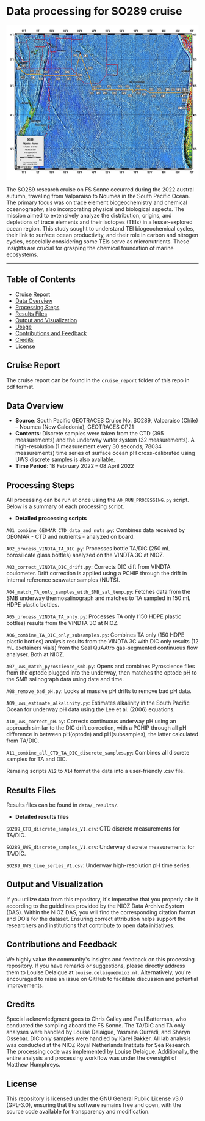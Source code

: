 # Data processing for SO289 cruise

<img src=cruise_track.PNG width="860.5" height="405"/>

The SO289 research cruise on FS Sonne occurred during the 2022 austral autumn, traveling from Valparaiso to Noumea in the South Pacific Ocean. The primary focus was on trace element biogeochemistry and chemical oceanography, also incorporating physical and biological aspects. The mission aimed to extensively analyze the distribution, origins, and depletions of trace elements and their isotopes (TEIs) in a lesser-explored ocean region. This study sought to understand TEI biogeochemical cycles, their link to surface ocean productivity, and their role in carbon and nitrogen cycles, especially considering some TEIs serve as micronutrients. These insights are crucial for grasping the chemical foundation of marine ecosystems.

---

## Table of Contents
- [Cruise Report](#data-overview)
- [Data Overview](#data-overview)
- [Processing Steps](#processing-steps)
- [Results Files](#results-files)
- [Output and Visualization](#output-and-visualization)
- [Usage](#usage)
- [Contributions and Feedback](#contributions-and-feedback)
- [Credits](#credits)
- [License](#license)

## Cruise Report

The cruise report can be found in the ```cruise_report``` folder of this repo in pdf format.

## Data Overview

- **Source**: South Pacific GEOTRACES Cruise No. SO289, Valparaiso (Chile) – Noumea (New Caledonia), GEOTRACES GP21
- **Contents**: Discrete samples were taken from the CTD (395 measurements) and the underway water system (32 measurements). A high-resolution (1 measurement every 30 seconds; 78034 measurements) time series of surface ocean pH cross-calibrated using UWS discrete samples is also available.
- **Time Period**:  18 February 2022 – 08 April 2022


## Processing Steps

All processing can be run at once using the ```A0_RUN_PROCESSING.py``` script. Below is a summary of each processing script.


- **Detailed processing scripts**

 ```A01_combine_GEOMAR_CTD_data_and_nuts.py```: Combines data received by GEOMAR - CTD and nutrients - analyzed on board.
 
 ```A02_process_VINDTA_TA_DIC.py```: Processes bottle TA/DIC (250 mL borosilicate glass bottles) analyzed on the VINDTA 3C at NIOZ.
 
 ```A03_correct_VINDTA_DIC_drift.py```: Corrects DIC dift from VINDTA coulometer. Drift correction is applied using a PCHIP through the drift in internal reference seawater samples (NUTS).

 ```A04_match_TA_only_samples_with_SMB_sal_temp.py```: Fetches data from the SMB underway thermosalinograph and matches to TA sampled in 150 mL HDPE plastic bottles.
 
 ```A05_process_VINDTA_TA_only.py```: Processes TA only (150 HDPE plastic bottles) results from the VINDTA 3C at NIOZ.

 ```A06_combine_TA_DIC_only_subsamples.py```: Combines TA only (150 HDPE plastic bottles) analysis results from the VINDTA 3C with DIC only results (12 mL exetainers vials) from the Seal QuAAtro gas-segmented continuous flow analyser. Both at NIOZ.
 
 ```A07_uws_match_pyroscience_smb.py```: Opens and combines Pyroscience files from the optode plugged into the underway, then matches the optode pH to the SMB salinograph data using date and time.
 
 ```A08_remove_bad_pH.py```: Looks at massive pH drifts to remove bad pH data.
 
 ```A09_uws_estimate_alkalinity.py```: Estimates alkalinity in the South Pacific Ocean for underway pH data using the Lee et al. (2006) equations.
 
 ```A10_uws_correct_pH.py```: Corrects continuous underway pH using an approach similar to the DIC drift correction, with a PCHIP through all pH difference in between pH(optode) and pH(subsamples), the latter calculated from TA/DIC.
 
 ```A11_combine_all_CTD_TA_DIC_discrete_samples.py```: Combines all discrete samples for TA and DIC.
  
Remaing scripts ```A12``` to ```A14``` format the data into a user-friendly .csv file.


## Results Files

Results files can be found in ```data/_results/```.

- **Detailed results files**

 ```SO289_CTD_discrete_samples_V1.csv```: CTD discrete measurements for TA/DIC.
 
 ```SO289_UWS_discrete_samples_V1.csv```: Underway discrete measurements for TA/DIC.
 
 ```SO289_UWS_time_series_V1.csv```: Underway high-resolution pH time series.

## Output and Visualization
If you utilize data from this repository, it's imperative that you properly cite it according to the guidelines provided by the NIOZ Data Archive System (DAS). Within the NIOZ DAS, you will find the corresponding citation format and DOIs for the dataset. Ensuring correct attribution helps support the researchers and institutions that contribute to open data initiatives.

## Contributions and Feedback
We highly value the community's insights and feedback on this processing repository. If you have remarks or suggestions, please directly address them to Louise Delaigue at ```louise.delaigue@nioz.nl```. Alternatively, you're encouraged to raise an issue on GitHub to facilitate discussion and potential improvements.

## Credits
Special acknowledgment goes to Chris Galley and Paul Batterman, who conducted the sampling aboard the FS Sonne. The TA/DIC and TA only analyses were handled by Louise Delaigue, Yasmina Ourradi, and Sharyn Ossebar. DIC only samples were handled by Karel Bakker. All lab analysis was conducted at the NIOZ Royal Netherlands Institute for Sea Research. The processing code was implemented by Louise Delaigue. Additionally, the entire analysis and processing workflow was under the oversight of Matthew Humphreys.

## License

This repository is licensed under the GNU General Public License v3.0 (GPL-3.0), ensuring that the software remains free and open, with the source code available for transparency and modification.

